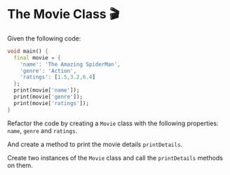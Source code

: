 # The Movie Class 🎬

Given the following code:

```dart
void main() {
  final movie = {
    'name': 'The Amazing SpiderMan',
    'genre': 'Action',
    'ratings': [1.5,3.2,6.4]
  };
  print(movie['name']);
  print(movie['genre']);
  print(movie['ratings']);
}
```

Refactor the code by creating a `Movie` class with the following properties: `name`, `genre` and `ratings`.

And create a method to print the movie details `printDetails`.

Create two instances of the `Movie` class and call the `printDetails` methods on them.

